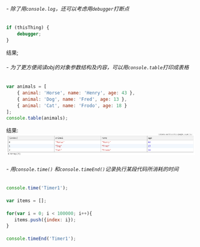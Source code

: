 ###### - 除了用```console.log```，还可以考虑用```debugger```打断点
```js
if (thisThing) {
    debugger;
}
```
结果;
###### - 为了更方便阅读obj的对象参数结构及内容，可以用```console.table```打印成表格
```js
var animals = [
    { animal: 'Horse', name: 'Henry', age: 43 },
    { animal: 'Dog', name: 'Fred', age: 13 },
    { animal: 'Cat', name: 'Frodo', age: 18 }
];
console.table(animals);
```
结果:
![](https://github.com/cxiling/nodejs/blob/master/imgs/O%5BW_ZM%24QWR~M_2PN80AEXWA.png)

###### - 用```console.time()``` 和```console.timeEnd()```记录执行某段代码所消耗的时间
```js
console.time('Timer1');
 
var items = [];
 
for(var i = 0; i < 100000; i++){
   items.push({index: i});
}
 
console.timeEnd('Timer1');
```
